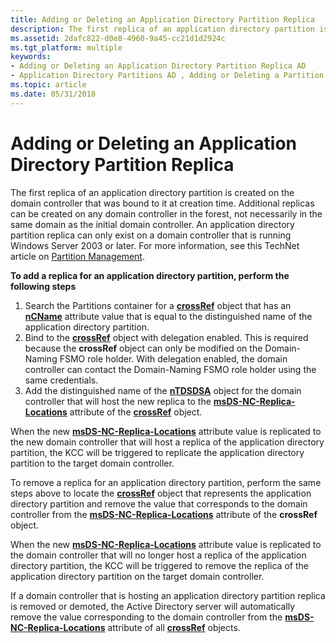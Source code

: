 ```yaml
---
title: Adding or Deleting an Application Directory Partition Replica
description: The first replica of an application directory partition is created on the domain controller that was bound to it at creation time.
ms.assetid: 2dafc822-d0e8-4960-9a45-cc21d1d2924c
ms.tgt_platform: multiple
keywords:
- Adding or Deleting an Application Directory Partition Replica AD
- Application Directory Partitions AD , Adding or Deleting a Partition Replica
ms.topic: article
ms.date: 05/31/2018
---
```


# Adding or Deleting an Application Directory Partition Replica

The first replica of an application directory partition is created on the domain controller that was bound to it at creation time. Additional replicas can be created on any domain controller in the forest, not necessarily in the same domain as the initial domain controller. An application directory partition replica can only exist on a domain controller that is running Windows Server 2003 or later. For more information, see this TechNet article on [Partition Management](/previous-versions/windows/it-pro/windows-server-2008-R2-and-2008/cc730970(v=ws.10)).

**To add a replica for an application directory partition, perform the following steps**

1.  Search the Partitions container for a [**crossRef**](/windows/desktop/ADSchema/c-crossref) object that has an [**nCName**](/windows/desktop/ADSchema/a-ncname) attribute value that is equal to the distinguished name of the application directory partition.
2.  Bind to the [**crossRef**](/windows/desktop/ADSchema/c-crossref) object with delegation enabled. This is required because the **crossRef** object can only be modified on the Domain-Naming FSMO role holder. With delegation enabled, the domain controller can contact the Domain-Naming FSMO role holder using the same credentials.
3.  Add the distinguished name of the [**nTDSDSA**](/windows/desktop/ADSchema/c-ntdsdsa) object for the domain controller that will host the new replica to the [**msDS-NC-Replica-Locations**](/windows/desktop/ADSchema/a-msds-nc-replica-locations) attribute of the [**crossRef**](/windows/desktop/ADSchema/c-crossref) object.

When the new [**msDS-NC-Replica-Locations**](/windows/desktop/ADSchema/a-msds-nc-replica-locations) attribute value is replicated to the new domain controller that will host a replica of the application directory partition, the KCC will be triggered to replicate the application directory partition to the target domain controller.

To remove a replica for an application directory partition, perform the same steps above to locate the [**crossRef**](/windows/desktop/ADSchema/c-crossref) object that represents the application directory partition and remove the value that corresponds to the domain controller from the [**msDS-NC-Replica-Locations**](/windows/desktop/ADSchema/a-msds-nc-replica-locations) attribute of the **crossRef** object.

When the new [**msDS-NC-Replica-Locations**](/windows/desktop/ADSchema/a-msds-nc-replica-locations) attribute value is replicated to the domain controller that will no longer host a replica of the application directory partition, the KCC will be triggered to remove the replica of the application directory partition on the target domain controller.

If a domain controller that is hosting an application directory partition replica is removed or demoted, the Active Directory server will automatically remove the value corresponding to the domain controller from the [**msDS-NC-Replica-Locations**](/windows/desktop/ADSchema/a-msds-nc-replica-locations) attribute of all [**crossRef**](/windows/desktop/ADSchema/c-crossref) objects.

 

 